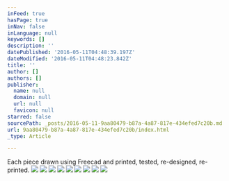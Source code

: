 ```yaml
---
inFeed: true
hasPage: true
inNav: false
inLanguage: null
keywords: []
description: ''
datePublished: '2016-05-11T04:48:39.197Z'
dateModified: '2016-05-11T04:48:23.842Z'
title: ''
author: []
authors: []
publisher:
  name: null
  domain: null
  url: null
  favicon: null
starred: false
sourcePath: _posts/2016-05-11-9aa80479-b87a-4a87-817e-434efed7c20b.md
url: 9aa80479-b87a-4a87-817e-434efed7c20b/index.html
_type: Article

---
```

Each piece drawn using Freecad and printed, tested, re-designed, re-printed.
![](https://the-grid-user-content.s3-us-west-2.amazonaws.com/1d468921-f854-4334-b197-3a9d4d5b5377.jpg)
![](https://the-grid-user-content.s3-us-west-2.amazonaws.com/640fecbe-98ab-4936-a2d2-4d7773cc083b.jpg)
![](https://the-grid-user-content.s3-us-west-2.amazonaws.com/3aafef12-586c-4a77-852f-c193d2e15abc.jpg)
![](https://the-grid-user-content.s3-us-west-2.amazonaws.com/aac8cbde-64c2-431e-9fd3-a677fbb8d75e.jpg)
![](https://the-grid-user-content.s3-us-west-2.amazonaws.com/9015d367-55ac-4325-b4a2-4ad9d9aaca5b.jpg)
![](https://the-grid-user-content.s3-us-west-2.amazonaws.com/12aec22f-7c73-44a6-ac7f-eb8eedc1024b.jpg)
![](https://the-grid-user-content.s3-us-west-2.amazonaws.com/944770b5-87e3-46f5-a164-4aa0156a1cce.jpg)
![](https://the-grid-user-content.s3-us-west-2.amazonaws.com/c72141e1-958f-4c17-8bed-f9b5973f0392.jpg)
![](https://the-grid-user-content.s3-us-west-2.amazonaws.com/7e3343c8-2432-4939-af5f-09e9c8f78668.jpg)